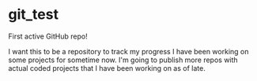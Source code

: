 # git_test
First active GitHub repo!

I want this to be a repository to track my progress I have been working on some projects for sometime now.
I'm going to publish more repos with actual coded projects that I have been working on as of late.

